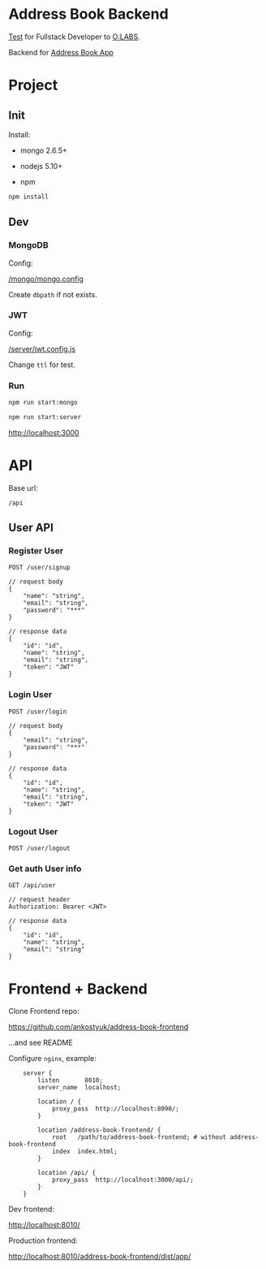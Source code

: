 # Address Book Backend

[Test](https://gist.github.com/olegvg/29e9ad1000aa695059b0825c99486cd5) for Fullstack Developer to [O:LABS](http://o-labs.ru/).

Backend for [Address Book App](https://ankostyuk.github.io/address-book-frontend/)

# Project

## Init

Install:

* mongo 2.6.5+

* nodejs 5.10+
* npm

```bash
npm install
```

## Dev

### MongoDB

Config:

[/mongo/mongo.config](/mongo/mongo.config)

Create `dbpath` if not exists.


### JWT

Config:

[/server/jwt.config.js](/server/jwt.config.js)

Change `ttl` for test.

### Run

```bash
npm run start:mongo

npm run start:server
```

[http://localhost:3000](http://localhost:3000)

# API

Base url:

`/api`

## User API

### Register User

```
POST /user/signup

// request body
{
    "name": "string",
    "email": "string",
    "password": "***"
}

// response data
{
    "id": "id",
    "name": "string",
    "email": "string",
    "token": "JWT"
}
```

### Login User

```
POST /user/login

// request body
{
    "email": "string",
    "password": "***"
}

// response data
{
    "id": "id",
    "name": "string",
    "email": "string",
    "token": "JWT"
}
```

### Logout User

```
POST /user/logout
```

### Get auth User info

```
GET /api/user

// request header
Authorization: Bearer <JWT>

// response data
{
    "id": "id",
    "name": "string",
    "email": "string"
}
```

# Frontend + Backend

Clone Frontend repo:

https://github.com/ankostyuk/address-book-frontend

...and see README


Configure `nginx`, example:

```
    server {
        listen       8010;
        server_name  localhost;

        location / {
            proxy_pass  http://localhost:8090/;
        }

        location /address-book-frontend/ {
            root   /path/to/address-book-frontend; # without address-book-frontend
            index  index.html;
        }

        location /api/ {
            proxy_pass  http://localhost:3000/api/;
        }
    }
```

Dev frontend:

[http://localhost:8010/](http://localhost:8010/)


Production frontend:

[http://localhost:8010/address-book-frontend/dist/app/](http://localhost:8010/address-book-frontend/dist/app/)
